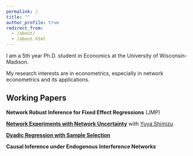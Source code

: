 ```yaml
---
permalink: /
title: ""
author_profile: true
redirect_from: 
  - /about/
  - /about.html
---
```


I am a 5th year Ph.D. student in Economics at the University of Wisconsin-Madison. 

My research interests are in econometrics, especially in network econometrics and its applications.


## Working Papers

**Network Robust Inference for Fixed Effect Regressions** (JMP)

[**Network Experiments with Network Uncertainty**](/files/network_experiment.pdf) with [Yuya Shimizu](https://yshimizu-econ.github.io/)

[**Dyadic Regression with Sample Selection**](/files/dyadic_draft.pdf)

**Causal Inference under Endogenous Interference Networks**



